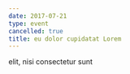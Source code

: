 ```yaml
---
date: 2017-07-21
type: event
cancelled: true
title: eu dolor cupidatat Lorem
---
```

elit, nisi consectetur sunt